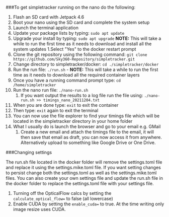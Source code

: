 ###To get simpletracker running on the nano do the following:

1. Flash an SD card with Jetpack 4.6
2. Boot your nano using the SD card and complete the system setup
3. Launch the terminal application
4. Update your package lists by typing: ```sudo apt update```
5. Upgrade your install by typing: ```sudo apt upgrade``` **NOTE:** This will take a while to run the first time as it needs to download and install all the system updates
   1.Select "Yes" to the docker restart prompt 
6. Clone the git repository using the following command: ```git clone https://github.com/Sky360-Repository/simpletracker.git```
7. Change directory to simpletracker/docker: ```cd ./simpletracker/docker```
8. Run the run file: ```./run.sh``` - **NOTE:** This will take a while to run the first time as it needs to download all the required container layers
9. Once you have a running command prompt type: ```cd /home/simpletracker```
10. Run the nano run file: ```./nano-run.sh```
    1. If you want output the results to a log file run the file using: ```./nano-run.sh >> timings_nano_20211204.txt```
11. When you are done type: ```exit``` to exit the container
12. Then type: ```exit``` again to exit the terminal
13. You can now use the file explorer to find your timings file which will be located in the simpletracker directory in your home folder
14. What I usually do is launch the browser and go to your email e.g. GMail
    1. Create a new email and attach the timings file to the email, it will then save that email as draft, you can now access it from anywhere. Alternatively upload to something like Google Drive or One Drive.

###Changing settings

The run.sh file located in the docker folder will remove the settings.toml file and replace it using the settings.mike.toml file. 
If you want setting changes to persist change both the settings.toml as well as the settings.mike.toml files. 
You can also create your own settings file and update the run.sh file in the docker folder to replace the settings.toml file with your settings file. 
1. Turning off the OpticalFlow  calcs by setting the ```calculate_optical_flow=``` to false (all lowercase)
2. Enable CUDA by setting the ```enable_cuda=``` to true. At the time writing only image resize uses CUDA.
